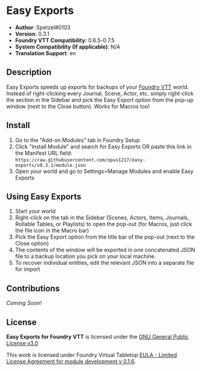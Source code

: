 # Easy Exports

* **Author**: Spetzel#0103
* **Version**: 0.3.1
* **Foundry VTT Compatibility**: 0.6.5-0.7.5
* **System Compatibility (If applicable)**: N/A
* **Translation Support**: en


## Description
Easy Exports speeds up exports for backups of your [Foundry VTT](https://foundryvtt.com/) world. Instead of right-clicking every Journal, Scene, Actor, etc. simply right-click the section in the Sidebar and pick the Easy Export option from the pop-up window (next to the Close button). Works for Macros too!

## Install

1. Go to the "Add-on Modules" tab in Foundry Setup
2. Click "Install Module" and search for Easy Exports OR paste this link in the Manifest URL field: `https://raw.githubusercontent.com/opus1217/easy-exports/v0.3.1/module.json`
3. Open your world and go to Settings>Manage Modules and enable Easy Exports

## Using Easy Exports
1. Start your world
2. Right-click on the tab in the Sidebar (Scenes, Actors, Items, Journals, Rollable Tables, or Playlists) to open the pop-out (for Macros, just click the file icon in the Macro bar)
3. Pick the Easy Export option from the title bar of the pop-out (next to the Close option)
4. The contents of the window will be exported in one concatenated JSON file to a backup location you pick on your local machine.
5. To recover individual entities, edit the relevant JSON into a separate file for import

## Contributions
*Coming Soon!*

## License
**Easy Exports for Foundry VTT** is licensed under the [GNU General Public License v3.0](https://github.com/opus1217/quick-encounters/blob/master/LICENSE)

This work is licensed under Foundry Virtual Tabletop [EULA - Limited License Agreement for module development v 0.1.6](http://foundryvtt.com/pages/license.html).
